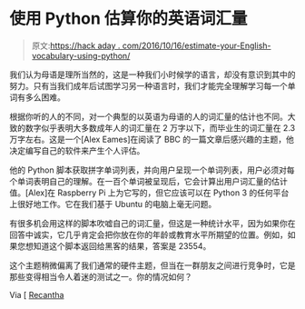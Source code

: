 # 使用 Python 估算你的英语词汇量

> 原文:[https://hack aday . com/2016/10/16/estimate-your-English-vocabulary-using-python/](https://hackaday.com/2016/10/16/estimate-your-english-vocabulary-using-python/)

我们认为母语是理所当然的，这是一种我们小时候学的语言，却没有意识到其中的努力。只有当我们成年后试图学习另一种语言时，我们才能完全理解学习每一个单词有多么困难。

根据你听的人的不同，对一个典型的以英语为母语的人的词汇量的估计也不同。大致的数字似乎表明大多数成年人的词汇量在 2 万字以下，而毕业生的词汇量在 2.3 万字左右。这是一个[Alex Eames]在阅读了 BBC 的一篇文章后感兴趣的主题，他决定编写自己的软件来产生个人评估。

他的 Python 脚本获取拼字单词列表，并向用户呈现一个单词列表，用户必须对每个单词表明自己的理解。在一百个单词被呈现后，它会计算出用户词汇量的估计值。[Alex]在 Raspberry Pi 上为它写的，但它应该可以在 Python 3 的任何平台上很好地工作。它在我们基于 Ubuntu 的电脑上毫无问题。

有很多机会用这样的脚本吹嘘自己的词汇量，但这是一种统计水平，因为如果你在回答中诚实，它几乎肯定会把你放在你的年龄或教育水平所期望的位置。例如，如果您想知道这个脚本返回给黑客的结果，答案是 23554。

这个主题稍微偏离了我们通常的硬件主题，但当在一群朋友之间进行竞争时，它是那些变得相当令人着迷的测试之一。你的情况如何？

Via [ [Recantha](http://www.recantha.co.uk/blog/?p=15693)